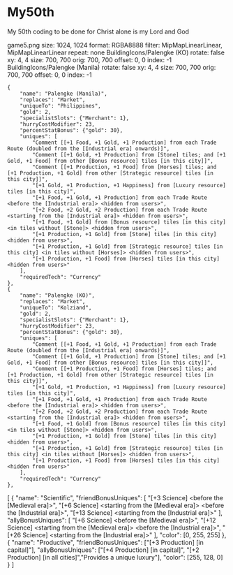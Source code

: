 # My50th
My 50th coding to be done for Christ alone is my Lord and God

game5.png
size: 1024, 1024
format: RGBA8888
filter: MipMapLinearLinear, MipMapLinearLinear
repeat: none
BuildingIcons/Palengke (KO)
  rotate: false
  xy: 4, 4
  size: 700, 700
  orig: 700, 700
  offset: 0, 0
  index: -1
BuildingIcons/Palengke (Manila)
  rotate: false
  xy: 4, 4
  size: 700, 700
  orig: 700, 700
  offset: 0, 0
  index: -1

	{ 
		"name": "Palengke (Manila)",
		"replaces": "Market",
		"uniqueTo": "Philippines",
		"gold": 2,
		"specialistSlots": {"Merchant": 1},
		"hurryCostModifier": 23,
		"percentStatBonus": {"gold": 30},
		"uniques": [
			"Comment [[+1 Food, +1 Gold, +1 Production] from each Trade Route (doubled from the [Industrial era] onwards)]",
			"Comment [[+1 Gold, +1 Production] from [Stone] tiles; and [+1 Gold, +1 Food] from other [Bonus resource] tiles [in this city]]",
			"Comment [[+1 Production, +1 Food] from [Horses] tiles; and [+1 Production, +1 Gold] from other [Strategic resource] tiles [in this city]]",
			"[+1 Gold, +1 Production, +1 Happiness] from [Luxury resource] tiles [in this city]",
			"[+1 Food, +1 Gold, +1 Production] from each Trade Route <before the [Industrial era]> <hidden from users>",
			"[+2 Food, +2 Gold, +2 Production] from each Trade Route <starting from the [Industrial era]> <hidden from users>",
			"[+1 Food, +1 Gold] from [Bonus resource] tiles [in this city] <in tiles without [Stone]> <hidden from users>",
			"[+1 Production, +1 Gold] from [Stone] tiles [in this city] <hidden from users>",
			"[+1 Production, +1 Gold] from [Strategic resource] tiles [in this city] <in tiles without [Horses]> <hidden from users>",
			"[+1 Production, +1 Food] from [Horses] tiles [in this city] <hidden from users>"
		],
		"requiredTech": "Currency"
	},
	{ 
		"name": "Palengke (KO)",
		"replaces": "Market",
		"uniqueTo": "Kolziand",
		"gold": 2,
		"specialistSlots": {"Merchant": 1},
		"hurryCostModifier": 23,
		"percentStatBonus": {"gold": 30},
		"uniques": [
			"Comment [[+1 Food, +1 Gold, +1 Production] from each Trade Route (doubled from the [Industrial era] onwards)]",
			"Comment [[+1 Gold, +1 Production] from [Stone] tiles; and [+1 Gold, +1 Food] from other [Bonus resource] tiles [in this city]]",
			"Comment [[+1 Production, +1 Food] from [Horses] tiles; and [+1 Production, +1 Gold] from other [Strategic resource] tiles [in this city]]",
			"[+1 Gold, +1 Production, +1 Happiness] from [Luxury resource] tiles [in this city]",
			"[+1 Food, +1 Gold, +1 Production] from each Trade Route <before the [Industrial era]> <hidden from users>",
			"[+2 Food, +2 Gold, +2 Production] from each Trade Route <starting from the [Industrial era]> <hidden from users>",
			"[+1 Food, +1 Gold] from [Bonus resource] tiles [in this city] <in tiles without [Stone]> <hidden from users>",
			"[+1 Production, +1 Gold] from [Stone] tiles [in this city] <hidden from users>",
			"[+1 Production, +1 Gold] from [Strategic resource] tiles [in this city] <in tiles without [Horses]> <hidden from users>",
			"[+1 Production, +1 Food] from [Horses] tiles [in this city] <hidden from users>"
		],
		"requiredTech": "Currency"
	},

[
    {
        "name": "Scientific",
        "friendBonusUniques": [
            "[+3 Science] <before the [Medieval era]>",
            "[+6 Science] <starting from the [Medieval era]> <before the [Industrial era]>",
            "[+13 Science] <starting from the [Industrial era]>"
        ],
        "allyBonusUniques": [
            "[+6 Science] <before the [Medieval era]>",
            "[+12 Science] <starting from the [Medieval era]> <before the [Industrial era]>",
            "[+26 Science] <starting from the [Industrial era]>"
        ],
        "color": [0, 255, 255]
    },
    {
        "name": "Productive",
        "friendBonusUniques": ["[+3 Production] [in capital]"],
        "allyBonusUniques": ["[+4 Production] [in capital]", "[+2 Production] [in all cities]","Provides a unique luxury"],
        "color": [255, 128, 0]
    }
]
